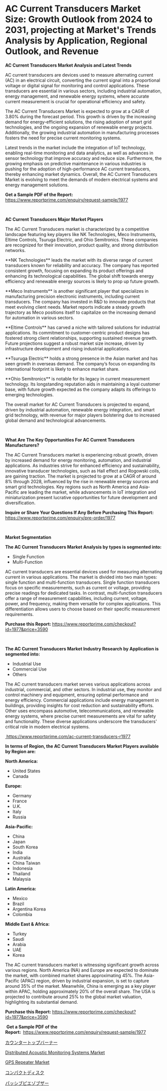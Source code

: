 <p><h1>AC Current Transducers Market Size: Growth Outlook from 2024 to 2031, projecting at Market's Trends Analysis by Application, Regional Outlook, and Revenue</h1></p><p><strong>AC Current Transducers Market Analysis and Latest Trends</strong></p>
<p><p>AC current transducers are devices used to measure alternating current (AC) in an electrical circuit, converting the current signal into a proportional voltage or digital signal for monitoring and control applications. These transducers are essential in various sectors, including industrial automation, energy management, and renewable energy systems, where accurate current measurement is crucial for operational efficiency and safety.</p><p>The AC Current Transducers Market is expected to grow at a CAGR of 3.80% during the forecast period. This growth is driven by the increasing demand for energy-efficient solutions, the rising adoption of smart grid technologies, and the ongoing expansion of renewable energy projects. Additionally, the growing industrial automation in manufacturing processes fosters the need for precise current monitoring systems.</p><p>Latest trends in the market include the integration of IoT technology, enabling real-time monitoring and data analytics, as well as advances in sensor technology that improve accuracy and reduce size. Furthermore, the growing emphasis on predictive maintenance in various industries is pushing for the adoption of high-performance AC current transducers, thereby enhancing market dynamics. Overall, the AC Current Transducers Market is evolving to meet the demands of modern electrical systems and energy management solutions.</p></p>
<p><strong>Get a Sample PDF of the Report:&nbsp;</strong> <a href="https://www.reportprime.com/enquiry/request-sample/1977">https://www.reportprime.com/enquiry/request-sample/1977</a></p>
<p>&nbsp;</p>
<p><strong>AC Current Transducers Major Market Players</strong></p>
<p><p>The AC Current Transducers market is characterized by a competitive landscape featuring key players like NK Technologies, Meco Instruments, Eltime Controls, Tsuruga Electric, and Ohio Semitronics. These companies are recognized for their innovation, product quality, and strong distribution networks.</p><p>**NK Technologies** leads the market with its diverse range of current transducers known for reliability and accuracy. The company has reported consistent growth, focusing on expanding its product offerings and enhancing its technological capabilities. The global shift towards energy efficiency and renewable energy sources is likely to prop up future growth.</p><p>**Meco Instruments** is another significant player that specializes in manufacturing precision electronic instruments, including current transducers. The company has invested in R&D to innovate products that meet evolving client needs. Market reports indicate a steady growth trajectory as Meco positions itself to capitalize on the increasing demand for automation in various sectors.</p><p>**Eltime Controls** has carved a niche with tailored solutions for industrial applications. Its commitment to customer-centric product designs has fostered strong client relationships, supporting sustained revenue growth. Future projections suggest a robust market size increase, driven by infrastructure development and rising industrial applications.</p><p>**Tsuruga Electric** holds a strong presence in the Asian market and has seen growth in overseas demand. The company’s focus on expanding its international footprint is likely to enhance market share.</p><p>**Ohio Semitronics** is notable for its legacy in current measurement technology. Its longstanding reputation aids in maintaining a loyal customer base, with future growth expected as the company adapts its offerings to emerging technologies.</p><p>The overall market for AC Current Transducers is projected to expand, driven by industrial automation, renewable energy integration, and smart grid technology, with revenue for major players bolstering due to increased global demand and technological advancements.</p></p>
<p>&nbsp;</p>
<p><strong>What Are The Key Opportunities For AC Current Transducers Manufacturers?</strong></p>
<p><p>The AC Current Transducers market is experiencing robust growth, driven by increased demand for energy monitoring, automation, and industrial applications. As industries strive for enhanced efficiency and sustainability, innovative transducer technologies, such as Hall effect and Rogowski coils, are gaining traction. The market is projected to grow at a CAGR of around 8% through 2028, influenced by the rise in renewable energy sources and smart grid technologies. Key regions such as North America and Asia-Pacific are leading the market, while advancements in IoT integration and miniaturization present lucrative opportunities for future development and diversification.</p></p>
<p><strong>Inquire or Share Your Questions If Any Before Purchasing This Report:</strong> <a href="https://www.reportprime.com/enquiry/pre-order/1977">https://www.reportprime.com/enquiry/pre-order/1977</a></p>
<p>&nbsp;</p>
<p><strong>Market Segmentation</strong></p>
<p><strong>The AC Current Transducers Market Analysis by types is segmented into:</strong></p>
<p><ul><li>Single Function</li><li>Multi-Function</li></ul></p>
<p><p>AC current transducers are essential devices used for measuring alternating current in various applications. The market is divided into two main types: single function and multi-function transducers. Single function transducers focus on specific measurements, such as current or voltage, providing precise readings for dedicated tasks. In contrast, multi-function transducers offer a range of measurement capabilities, including current, voltage, power, and frequency, making them versatile for complex applications. This differentiation allows users to choose based on their specific measurement requirements.</p></p>
<p><strong>Purchase this Report:&nbsp;</strong><a href="https://www.reportprime.com/checkout?id=1977&price=3590">https://www.reportprime.com/checkout?id=1977&price=3590</a></p>
<p>&nbsp;</p>
<p><strong>The AC Current Transducers Market Industry Research by Application is segmented into:</strong></p>
<p><ul><li>Industrial Use</li><li>Commercial Use</li><li>Others</li></ul></p>
<p><p>The AC current transducers market serves various applications across industrial, commercial, and other sectors. In industrial use, they monitor and control machinery and equipment, ensuring optimal performance and energy efficiency. Commercial applications include energy management in buildings, providing insights for cost reduction and sustainability efforts. Other uses encompass automotive, telecommunications, and renewable energy systems, where precise current measurements are vital for safety and functionality. These diverse applications underscore the transducers' critical role in modern electrical systems.</p></p>
<p><a href="https://www.reportprime.com/ac-current-transducers-r1977">&nbsp;https://www.reportprime.com/ac-current-transducers-r1977</a></p>
<p><strong>In terms of Region, the AC Current Transducers Market Players available by Region are:</strong></p>
<p>
    <p> <strong> North America: </strong>
        <ul>
            <li>United States</li>
            <li>Canada</li>
        </ul>
        </p> 
    <p> <strong> Europe: </strong>
        <ul>
            <li>Germany</li>
            <li>France</li>
            <li>U.K.</li>
            <li>Italy</li>
            <li>Russia</li>
        </ul>
        </p> 
    <p> <strong> Asia-Pacific: </strong>
        <ul>
            <li>China</li>
            <li>Japan</li>
            <li>South Korea</li>
            <li>India</li>
            <li>Australia</li>
            <li>China Taiwan</li>
            <li>Indonesia</li>
            <li>Thailand</li>
            <li>Malaysia</li>
        </ul>
        </p> 
    <p> <strong> Latin America: </strong>
        <ul>
            <li>Mexico</li>
            <li>Brazil</li>
            <li>Argentina Korea</li>
            <li>Colombia</li>
        </ul>
        </p> 
    <p> <strong> Middle East & Africa: </strong>
        <ul>
            <li>Turkey</li>
            <li>Saudi</li>
            <li>Arabia</li>
            <li>UAE</li>
            <li>Korea</li>
        </ul>
    </p>
    </p>
<p><p>The AC current transducers market is witnessing significant growth across various regions. North America (NA) and Europe are expected to dominate the market, with combined market shares approximating 45%. The Asia-Pacific (APAC) region, driven by industrial expansion, is set to capture around 35% of the market. Meanwhile, China is emerging as a key player within APAC, holding approximately 20% of the overall share. The USA is projected to contribute around 25% to the global market valuation, highlighting its substantial demand.</p></p>
<p><strong>Purchase this Report: </strong><a href="https://www.reportprime.com/checkout?id=1977&price=3590">https://www.reportprime.com/checkout?id=1977&price=3590</a></p>
<p>&nbsp;<strong>Get a Sample PDF of the Report:&nbsp;&nbsp;</strong><a href="https://www.reportprime.com/enquiry/request-sample/1977">https://www.reportprime.com/enquiry/request-sample/1977</a></p>
<p><strong></strong></p>
<p><p><a href="https://medium.com/@evekerluke2023/%E5%9C%B0%E5%9F%9F%E3%81%8A%E3%82%88%E3%81%B3%E3%82%B0%E3%83%AD%E3%83%BC%E3%83%90%E3%83%AB%E3%81%AA%E3%83%88%E3%83%AC%E3%83%B3%E3%83%89%E3%81%8C%E3%82%AB%E3%82%A6%E3%83%B3%E3%82%BF%E3%83%BC%E3%83%88%E3%83%83%E3%83%97%E3%83%90%E3%83%BC%E3%83%8A%E3%83%BC%E5%B8%82%E5%A0%B4-2024%E5%B9%B4-2031%E5%B9%B4-%E3%82%92%E3%81%A9%E3%81%AE%E3%82%88%E3%81%86%E3%81%AB%E5%BD%A2%E6%88%90%E3%81%97%E3%81%A6%E3%81%84%E3%82%8B%E3%81%AE%E3%81%8B-c30ac6610e90">カウンタートップバーナー</a></p><p><a href="https://medium.com/@electatowne2023/distributed-acoustic-monitoring-systems-market-global-market-insights-and-sales-trends-2024-to-def0db0363f2">Distributed Acoustic Monitoring Systems Market</a></p><p><a href="https://www.linkedin.com/pulse/future-insights-gps-repeater-market-trends-regional-analysis-o8qze?trackingId=ar0%2FeM8VRxyBcmiG8xRbDw%3D%3D">GPS Repeater Market</a></p><p><a href="https://medium.com/@evekerluke2023/%E3%82%B3%E3%83%B3%E3%83%91%E3%82%AF%E3%83%88%E3%83%87%E3%82%A3%E3%82%B9%E3%82%AF%E5%B8%82%E5%A0%B4%E8%AA%BF%E6%9F%BB%E3%83%AC%E3%83%9D%E3%83%BC%E3%83%88%E3%81%AB%E3%81%AF-2024%E5%B9%B4%E3%81%8B%E3%82%892031%E5%B9%B4%E3%81%BE%E3%81%A7%E3%81%AE8-3-%E3%81%AEcagr%E4%BA%88%E6%B8%AC%E3%81%AB%E5%9F%BA%E3%81%A5%E3%81%84%E3%81%9F%E5%B8%82%E5%A0%B4%E8%A6%8F%E6%A8%A1-%E3%82%B7%E3%82%A7%E3%82%A2-%E6%88%90%E9%95%B7%E7%8E%87%E3%81%AE%E5%88%86%E6%9E%90%E3%81%8C%E5%90%AB%E3%81%BE%E3%82%8C%E3%81%A6%E3%81%84%E3%81%BE%E3%81%99-2c342f923c0d">コンパクトディスク</a></p><p><a href="https://github.com/mohamedbakry57/Market-Research-Report-List-6/blob/main/14346792196.md">パッシブピエゾブザー</a></p></p>